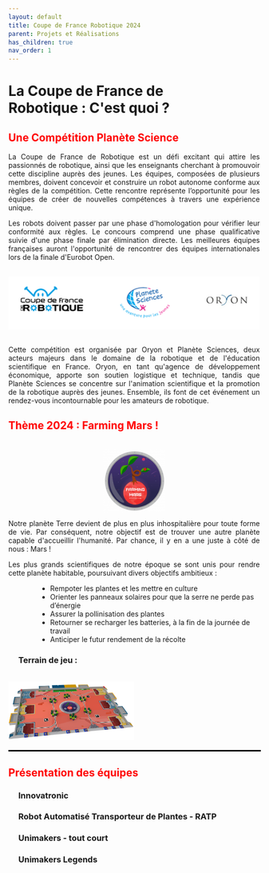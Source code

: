 ```yaml
---
layout: default
title: Coupe de France Robotique 2024
parent: Projets et Réalisations
has_children: true
nav_order: 1
---
```


<h1 style="width: 80%;"><strong>La Coupe de France de Robotique : C'est quoi ?</strong></h1>

<h2 style="color: red;"><strong> Une Compétition Planète Science</strong></h2>

<p align="justify">La Coupe de France de Robotique est un défi excitant qui attire les passionnés de robotique, ainsi que les enseignants cherchant à promouvoir cette discipline auprès des jeunes. Les équipes, composées de plusieurs membres, doivent concevoir et construire un robot autonome conforme aux règles de la compétition. Cette rencontre représente l’opportunité pour les équipes de créer de nouvelles compétences à travers une expérience unique.</p>

<p align="justify">Les robots doivent passer par une phase d'homologation pour vérifier leur conformité aux règles. Le concours comprend une phase qualificative suivie d'une phase finale par élimination directe. Les meilleures équipes françaises auront l'opportunité de rencontrer des équipes internationales lors de la finale d'Eurobot Open.</p>

<br>

<img src="../../images/organisateurs.png" alt="logo des organisateurs : Oryon et Planète Sciences" style="max-width: 100%; display: block; margin: 0 auto;">

<br>

<p align="justify">Cette compétition est organisée par Oryon et Planète Sciences, deux acteurs majeurs dans le domaine de la robotique et de l'éducation scientifique en France. Oryon, en tant qu'agence de développement économique, apporte son soutien logistique et technique, tandis que Planète Sciences se concentre sur l'animation scientifique et la promotion de la robotique auprès des jeunes. Ensemble, ils font de cet événement un rendez-vous incontournable pour les amateurs de robotique.</p>

<h2 style="color: red;"><strong> Thème 2024 : Farming Mars !</strong></h2>

<br>

<img src="../../images/farming_mars.png" alt="Logo Farming Mars" style="max-width: 25%; display: block; margin: 0 auto;">

<p align="justify">Notre planète Terre devient de plus en plus inhospitalière pour toute forme de vie. Par conséquent, notre objectif est de trouver une autre planète capable d'accueillir l'humanité. Par chance, il y en a une juste à côté de nous : Mars !
</p>

<p align="justify">Les plus grands scientifiques de notre époque se sont unis pour rendre cette planète habitable, poursuivant divers objectifs ambitieux :</p>

<ul style="margin-left: 60px;">
    <li>Rempoter les plantes et les mettre en culture</li>
    <li>Orienter les panneaux solaires pour que la serre ne perde pas d’énergie </li>
    <li>Assurer la pollinisation des plantes</li>
    <li>Retourner se recharger les batteries, à la fin de la journée de travail </li>
    <li>Anticiper le futur rendement de la récolte</li>
</ul>

<h3 style="margin-left: 20px;">Terrain de jeu :</h3>

<br>

<div style="display: flex;">
    <div style="flex: 1;">
        <img src="../../images/tablej.png" alt="Table de Jeux Coupe France de Robotique" style="max-width: 100%;">
    </div>
    <div style="flex: 1;">
        <!-- vidéo -->
    </div>
</div>

<br>

<hr style="border: 1px solid black; width: 100%; margin: 0 auto;">

<h2 style="color: red;"><strong>Présentation des équipes</strong></h2>

<h3 style="margin-left: 20px;">Innovatronic</h3>
<h3 style="margin-left: 20px;">Robot Automatisé Transporteur de Plantes - RATP</h3>
<h3 style="margin-left: 20px;">Unimakers - tout court</h3>
<h3 style="margin-left: 20px;">Unimakers Legends</h3>
